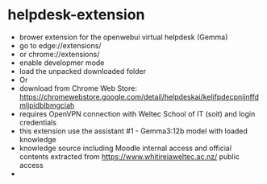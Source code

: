 # helpdesk-extension
- brower extension for the openwebui virtual helpdesk (Gemma)
- go to edge://extensions/
- or chrome://extensions/
- enable developmer mode
- load the unpacked downloaded folder
- Or
- download from Chrome Web Store: https://chromewebstore.google.com/detail/helpdeskai/kelifpdecpnijnffdmljpidblbmgciah
- requires OpenVPN connection with Weltec School of IT (soit) and login credentials
- this extension use the assistant #1 - Gemma3:12b model with loaded knowledge
- knowledge source including Moodle internal access and official contents extracted from https://www.whitireiaweltec.ac.nz/ public access
- [](./icons/Extension.jpg)
